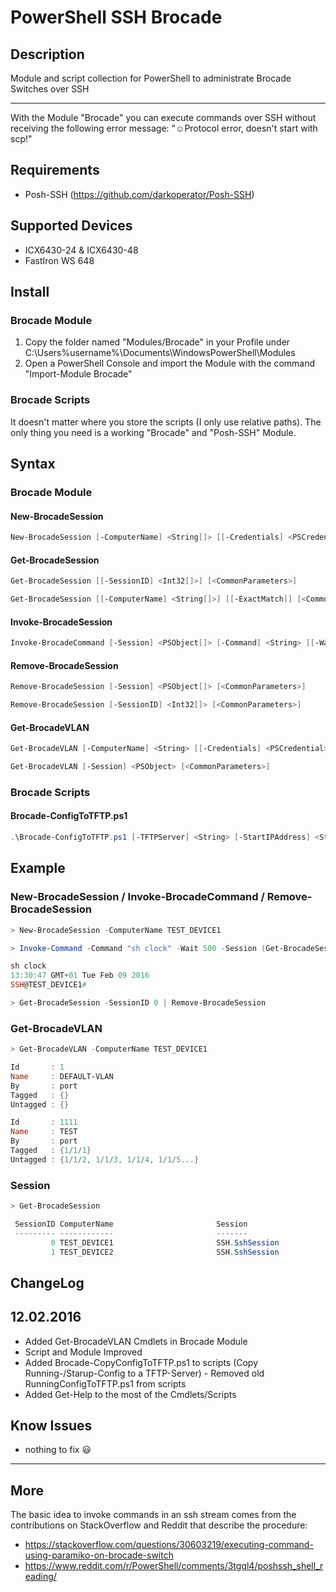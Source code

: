 # PowerShell SSH Brocade

## Description

Module and script collection for PowerShell to administrate Brocade Switches over SSH

---

With the Module "Brocade" you can execute commands over SSH without receiving the following error message: "☺Protocol error, doesn't start with scp!"

## Requirements

- Posh-SSH (https://github.com/darkoperator/Posh-SSH)

## Supported Devices

* ICX6430-24 & ICX6430-48
* FastIron WS 648

## Install

### Brocade Module

1. Copy the folder named "Modules/Brocade" in your Profile under C:\Users\%username%\Documents\WindowsPowerShell\Modules
2. Open a PowerShell Console and import the Module with the command "Import-Module Brocade"

### Brocade Scripts

It doesn't matter where you store the scripts (I only use relative paths). The only thing you need is a working "Brocade" and "Posh-SSH" Module.   

## Syntax

### Brocade Module

#### New-BrocadeSession

```powershell
New-BrocadeSession [-ComputerName] <String[]> [[-Credentials] <PSCredential>] [<CommonParameters>]
```

#### Get-BrocadeSession

```powershell
Get-BrocadeSession [[-SessionID] <Int32[]>] [<CommonParameters>]

Get-BrocadeSession [[-ComputerName] <String[]>] [[-ExactMatch]] [<CommonParameters>]
```

#### Invoke-BrocadeSession

```powershell
Invoke-BrocadeCommand [-Session] <PSObject[]> [-Command] <String> [[-WaitTime] <Int32>] [<CommonParameters>]
```

#### Remove-BrocadeSession

```powershell
Remove-BrocadeSession [-Session] <PSObject[]> [<CommonParameters>]

Remove-BrocadeSession [-SessionID] <Int32[]> [<CommonParameters>]
```

#### Get-BrocadeVLAN

```powershell
Get-BrocadeVLAN [-ComputerName] <String> [[-Credentials] <PSCredential>] [<CommonParameters>]

Get-BrocadeVLAN [-Session] <PSObject> [<CommonParameters>]
```

### Brocade Scripts

#### Brocade-ConfigToTFTP.ps1

```powershell
.\Brocade-ConfigToTFTP.ps1 [-TFTPServer] <String> [-StartIPAddress] <String> [-EndIPAddress] <String> [[-Credentials] <PSCredential>] [[-SwitchIdentifier] <String>] [-ConfigToCopy] <String> [<CommonParameters>]
```

## Example

### New-BrocadeSession / Invoke-BrocadeCommand / Remove-BrocadeSession

```powershell
> New-BrocadeSession -ComputerName TEST_DEVICE1

> Invoke-Command -Command "sh clock" -Wait 500 -Session (Get-BrocadeSession -SessionID 0)

sh clock
13:30:47 GMT+01 Tue Feb 09 2016
SSH@TEST_DEVICE1#

> Get-BrocadeSession -SessionID 0 | Remove-BrocadeSession
```

### Get-BrocadeVLAN 

```powershell
> Get-BrocadeVLAN -ComputerName TEST_DEVICE1

Id       : 1
Name     : DEFAULT-VLAN
By       : port
Tagged   : {}
Untagged : {}

Id       : 1111
Name     : TEST
By       : port
Tagged   : {1/1/1}
Untagged : {1/1/2, 1/1/3, 1/1/4, 1/1/5...}
```

### Session

```powershell
> Get-BrocadeSession

 SessionID ComputerName                       Session                            Stream
 --------- ------------                       -------                            ------
         0 TEST_DEVICE1                       SSH.SshSession                     Renci.SshNet.ShellStream
         1 TEST_DEVICE2                       SSH.SshSession                     Renci.SshNet.ShellStream
```

## ChangeLog

## 12.02.2016
* Added Get-BrocadeVLAN Cmdlets in Brocade Module
* Script and Module Improved
* Added Brocade-CopyConfigToTFTP.ps1 to scripts (Copy Running-/Starup-Config to a TFTP-Server) - Removed old RunningConfigToTFTP.ps1 from scripts
* Added Get-Help to the most of the Cmdlets/Scripts

## Know Issues

* nothing to fix :smiley:

---

## More

The basic idea to invoke commands in an ssh stream comes from the contributions on StackOverflow and Reddit that describe the procedure:
- https://stackoverflow.com/questions/30603219/executing-command-using-paramiko-on-brocade-switch
- https://www.reddit.com/r/PowerShell/comments/3tgql4/poshssh_shell_reading/

